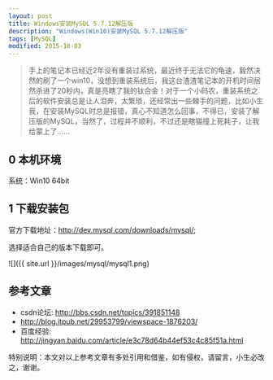 ```yaml
---
layout: post
title: Windows安装MySQL 5.7.12解压版
description: "Windows(Win10)安装MySQL 5.7.12解压版"
tags: [MySQL]
modified: 2015-10-03
---
```


> 手上的笔记本已经近2年没有重装过系统，最近终于无法它的龟速，毅然决然的刷了一个win10，没想到重装系统后，我这台渣渣笔记本的开机时间居然杀进了20秒内，真是亮瞎了我的钛合金！对于一个小码农，重装系统之后的软件安装总是让人泪奔，太繁琐，还经常出一些棘手的问题，比如小生我，在安装MySQL时总是报错，真心不知道怎么回事，不得已，安装了解压版的MySQL，当然了，过程并不顺利，不过还是瞎猫撞上死耗子，让我给蒙上了……

## 0 本机环境
系统：Win10 64bit

## 1 下载安装包
官方下载地址：<http://dev.mysql.com/downloads/mysql/>;

选择适合自己的版本下载即可。

![]({{ site.url }}/images/mysql/mysql1.png)




## 参考文章

- csdn论坛: <http://bbs.csdn.net/topics/391851148>
- <http://blog.itpub.net/29953799/viewspace-1876203/>
- 百度经验: <http://jingyan.baidu.com/article/e3c78d64b44ef53c4c85f51a.html>

特别说明：本文对以上参考文章有多处引用和借鉴，如有侵权，请留言，小生必改之，谢谢。
